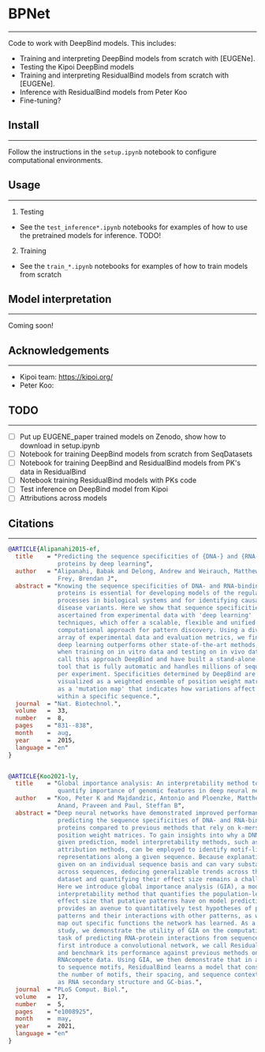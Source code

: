 # BPNet
---
Code to work with DeepBind models. This includes:
 - Training and interpreting DeepBind models from scratch with [EUGENe].
 - Testing the Kipoi DeepBind models
 - Training and interpreting ResidualBind models from scratch with [EUGENe].
 - Inference with ResidualBind models from Peter Koo
 - Fine-tuning?

## Install
---
Follow the instructions in the `setup.ipynb` notebook to configure computational environments.

## Usage
---
1. Testing
 - See the `test_inference*.ipynb` notebooks for examples of how to use the pretrained models for inference. TODO!

2. Training
 - See the `train_*.ipynb` notebooks for examples of how to train models from scratch
 
## Model interpretation
---
Coming soon!

## Acknowledgements
---
- Kipoi team: https://kipoi.org/
- Peter Koo: 

## TODO
---
- [ ] Put up EUGENE_paper trained models on Zenodo, show how to download in setup.ipynb
- [ ] Notebook for training DeepBind models from scratch from SeqDatasets
- [ ] Notebook for training DeepBind and ResidualBind models from PK's data in ResidualBind
- [ ] Notebook training ResidualBind models with PKs code
- [ ] Test inference on DeepBind model from Kipoi
- [ ] Attributions across models

## Citations
---
```bibtex
@ARTICLE{Alipanahi2015-ef,
  title    = "Predicting the sequence specificities of {DNA-} and {RNA-binding}
              proteins by deep learning",
  author   = "Alipanahi, Babak and Delong, Andrew and Weirauch, Matthew T and
              Frey, Brendan J",
  abstract = "Knowing the sequence specificities of DNA- and RNA-binding
              proteins is essential for developing models of the regulatory
              processes in biological systems and for identifying causal
              disease variants. Here we show that sequence specificities can be
              ascertained from experimental data with 'deep learning'
              techniques, which offer a scalable, flexible and unified
              computational approach for pattern discovery. Using a diverse
              array of experimental data and evaluation metrics, we find that
              deep learning outperforms other state-of-the-art methods, even
              when training on in vitro data and testing on in vivo data. We
              call this approach DeepBind and have built a stand-alone software
              tool that is fully automatic and handles millions of sequences
              per experiment. Specificities determined by DeepBind are readily
              visualized as a weighted ensemble of position weight matrices or
              as a 'mutation map' that indicates how variations affect binding
              within a specific sequence.",
  journal  = "Nat. Biotechnol.",
  volume   =  33,
  number   =  8,
  pages    = "831--838",
  month    =  aug,
  year     =  2015,
  language = "en"
}
```

```bibtex

@ARTICLE{Koo2021-ly,
  title    = "Global importance analysis: An interpretability method to
              quantify importance of genomic features in deep neural networks",
  author   = "Koo, Peter K and Majdandzic, Antonio and Ploenzke, Matthew and
              Anand, Praveen and Paul, Steffan B",
  abstract = "Deep neural networks have demonstrated improved performance at
              predicting the sequence specificities of DNA- and RNA-binding
              proteins compared to previous methods that rely on k-mers and
              position weight matrices. To gain insights into why a DNN makes a
              given prediction, model interpretability methods, such as
              attribution methods, can be employed to identify motif-like
              representations along a given sequence. Because explanations are
              given on an individual sequence basis and can vary substantially
              across sequences, deducing generalizable trends across the
              dataset and quantifying their effect size remains a challenge.
              Here we introduce global importance analysis (GIA), a model
              interpretability method that quantifies the population-level
              effect size that putative patterns have on model predictions. GIA
              provides an avenue to quantitatively test hypotheses of putative
              patterns and their interactions with other patterns, as well as
              map out specific functions the network has learned. As a case
              study, we demonstrate the utility of GIA on the computational
              task of predicting RNA-protein interactions from sequence. We
              first introduce a convolutional network, we call ResidualBind,
              and benchmark its performance against previous methods on
              RNAcompete data. Using GIA, we then demonstrate that in addition
              to sequence motifs, ResidualBind learns a model that considers
              the number of motifs, their spacing, and sequence context, such
              as RNA secondary structure and GC-bias.",
  journal  = "PLoS Comput. Biol.",
  volume   =  17,
  number   =  5,
  pages    = "e1008925",
  month    =  may,
  year     =  2021,
  language = "en"
}
```
